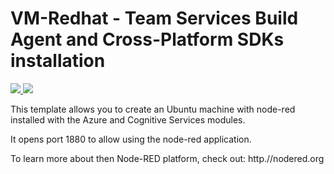 # VM-Redhat - Team Services Build Agent and Cross-Platform SDKs installation

<a href="https://portal.azure.com/#create/Microsoft.Template/uri/https%3A%2F%2Fraw.githubusercontent.com%2Fazure%2Fazure-quickstart-templates%2Fmaster%2Fvm-node-red-ubuntu%2Fazuredeploy.json" target="_blank">
    <img src="http://azuredeploy.net/deploybutton.png"/>
</a>
<a href="http://armviz.io/#/?load=https%3A%2F%2Fraw.githubusercontent.com%2Fazure%2Fazure-quickstart-templates%2Fmaster%2Fvm-node-red-ubuntu%2Fazuredeploy.json" target="_blank">
    <img src="http://armviz.io/visualizebutton.png"/>
</a>

This template allows you to create an Ubuntu machine with node-red installed with the Azure and Cognitive Services modules.

It opens port 1880 to allow using the node-red application.

To learn more about then Node-RED platform, check out: http.//nodered.org

